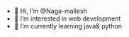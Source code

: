 - 👋 Hi, I’m @Naga-mallesh
- 👀 I’m interested in web development 
- 🌱 I’m currently learning java& python 

<!---
Naga-mallesh/Naga-mallesh is a ✨ special ✨ repository because its `README.md` (this file) appears on your GitHub profile.
You can click the Preview link to take a look at your changes.
--->
